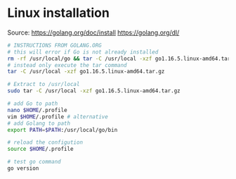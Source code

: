 # Linux installation

Source:
https://golang.org/doc/install
https://golang.org/dl/


```bash
# INSTRUCTIONS FROM GOLANG.ORG
# this will error if Go is not already installed
rm -rf /usr/local/go && tar -C /usr/local -xzf go1.16.5.linux-amd64.tar.gz
# instead only execute the tar command
tar -C /usr/local -xzf go1.16.5.linux-amd64.tar.gz

# Extract to /usr/local
sudo tar -C /usr/local -xzf go1.16.5.linux-amd64.tar.gz

# add Go to path
nano $HOME/.profile
vim $HOME/.profile # alternative
# add Golang to path
export PATH=$PATH:/usr/local/go/bin

# reload the configution
source $HOME/.profile

# test go command
go version
```

